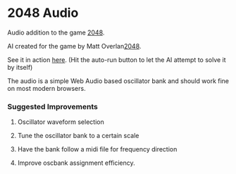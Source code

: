 # 2048 Audio

Audio addition to the game [2048](https://github.com/gabrielecirulli/2048).

AI created for the game by Matt Overlan[2048](https://github.com/ov3y/2048-AI).

See it in action [here](http://dshapira.github.io/2048-audio/). (Hit the auto-run button to let the AI attempt to solve it by itself)

The audio is a simple Web Audio based oscillator bank and should work fine on most modern browsers.

### Suggested Improvements

1. Oscillator waveform selection

2. Tune the oscillator bank to a certain scale

3. Have the bank follow a midi file for frequency direction

4. Improve oscbank assignment efficiency.